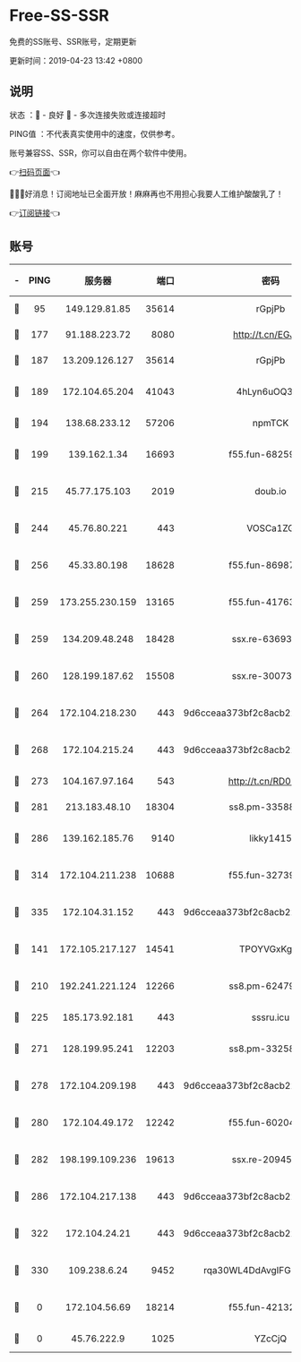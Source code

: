 # Free-SS-SSR

免费的SS账号、SSR账号，定期更新

更新时间：2019-04-23 13:42 +0800

## 说明

状态     ：🙂 - 良好 🙁 - 多次连接失败或连接超时

PING值   ：不代表真实使用中的速度，仅供参考。

账号兼容SS、SSR，你可以自由在两个软件中使用。

👉[扫码页面](https://liesauer.github.io/Free-SS-SSR/)👈

🎉🎉🎉好消息！订阅地址已全面开放！麻麻再也不用担心我要人工维护酸酸乳了！

👉[订阅链接](https://www.liesauer.net/yogurt/subscribe?ACCESS_TOKEN=DAYxR3mMaZAsaqUb)👈

## 账号

|-|PING|服务器|端口|密码|加密方式|区域|
|:----:|:----:|:-----:|-----:|:----:|:----:|:----:|
|🙂|95|149.129.81.85|35614|rGpjPb|rc4-md5|HK|
|🙂|177|91.188.223.72|8080|http://t.cn/EGJIyrl|rc4-md5|RU|
|🙂|187|13.209.126.127|35614|rGpjPb|rc4-md5|KR|
|🙂|189|172.104.65.204|41043|4hLyn6uOQ3hU|aes-256-cfb|JP|
|🙂|194|138.68.233.12|57206|npmTCK|rc4-md5|US|
|🙂|199|139.162.1.34|16693|f55.fun-68259533|aes-256-cfb|SG|
|🙂|215|45.77.175.103|2019|doub.io|aes-128-ctr|SG|
|🙂|244|45.76.80.221|443|VOSCa1ZG|aes-256-cfb|DE|
|🙂|256|45.33.80.198|18628|f55.fun-86987032|aes-256-cfb|US|
|🙂|259|173.255.230.159|13165|f55.fun-41763187|aes-256-cfb|US|
|🙂|259|134.209.48.248|18428|ssx.re-63693340|aes-256-cfb|US|
|🙂|260|128.199.187.62|15508|ssx.re-30073264|aes-256-cfb|SG|
|🙂|264|172.104.218.230|443|9d6cceaa373bf2c8acb22e60b6a58be6|aes-256-cfb|US|
|🙂|268|172.104.215.24|443|9d6cceaa373bf2c8acb22e60b6a58be6|aes-256-cfb|US|
|🙂|273|104.167.97.164|543|http://t.cn/RD0D7sx|rc4-md5|CA|
|🙂|281|213.183.48.10|18304|ss8.pm-33588468|rc4-md5|RU|
|🙂|286|139.162.185.76|9140|likky1415|aes-256-cfb|DE|
|🙂|314|172.104.211.238|10688|f55.fun-32739231|aes-256-cfb|US|
|🙂|335|172.104.31.152|443|9d6cceaa373bf2c8acb22e60b6a58be6|aes-256-cfb|US|
|🙂|141|172.105.217.127|14541|TPOYVGxKglpi|aes-256-cfb|JP|
|🙂|210|192.241.221.124|12266|ss8.pm-62479228|aes-256-cfb|US|
|🙂|225|185.173.92.181|443|sssru.icu|rc4-md5|RU|
|🙂|271|128.199.95.241|12203|ss8.pm-33258331|aes-256-cfb|SG|
|🙂|278|172.104.209.198|443|9d6cceaa373bf2c8acb22e60b6a58be6|aes-256-cfb|US|
|🙂|280|172.104.49.172|12242|f55.fun-60204359|aes-256-cfb|SG|
|🙂|282|198.199.109.236|19613|ssx.re-20945922|aes-256-cfb|US|
|🙂|286|172.104.217.138|443|9d6cceaa373bf2c8acb22e60b6a58be6|aes-256-cfb|US|
|🙂|322|172.104.24.21|443|9d6cceaa373bf2c8acb22e60b6a58be6|aes-256-cfb|US|
|🙂|330|109.238.6.24|9452|rqa30WL4DdAvgIFG6Fs3znzTa|aes-256-cfb|FR|
|🙁|0|172.104.56.69|18214|f55.fun-42132790|aes-256-cfb|SG|
|🙁|0|45.76.222.9|1025|YZcCjQ|rc4-md5|JP|
